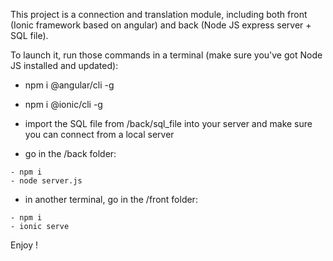 This project is a connection and  translation module, including both front (Ionic framework based on angular) and back (Node JS express server + SQL file).

To launch it, run those commands in a terminal (make sure you've got Node JS installed and updated):

- npm i @angular/cli -g
- npm i @ionic/cli -g

- import the SQL file from /back/sql_file into your server and make sure you can connect from a local server

- go in the /back folder:

```
- npm i
- node server.js
```

- in another terminal, go in the /front folder:

```
- npm i
- ionic serve
```

Enjoy !

